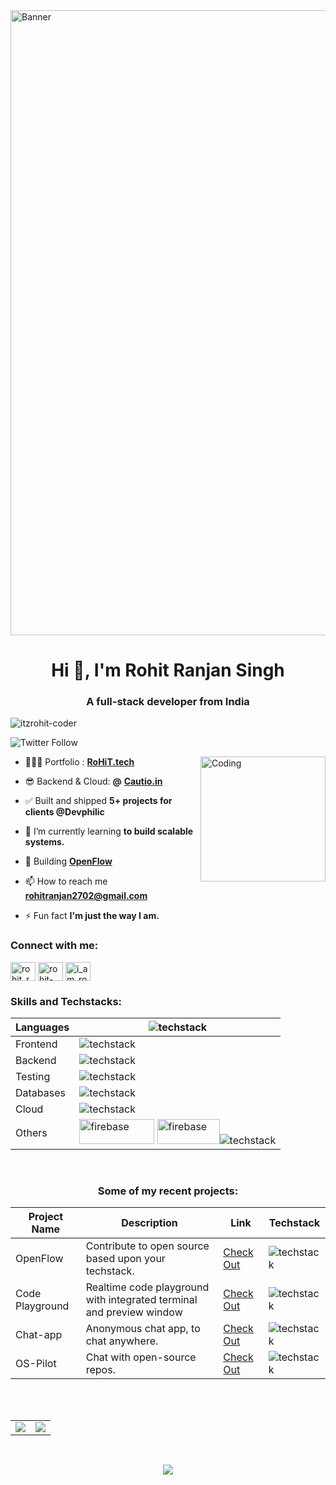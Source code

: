 <img align="center" alt="Banner" width="1000" src="https://res.cloudinary.com/dsea9iqab/image/upload/v1704891215/nmcjvfy1mmwh2pn3clcz.png">
<h1 align="center">Hi 👋, I'm Rohit Ranjan Singh</h1>
<h3 align="center">A full-stack developer from India</h3>

<p align="left"> <img src="https://komarev.com/ghpvc/?username=itzrohit-coder&label=Profile%20views&color=0e75b6&style=flat" alt="itzrohit-coder" /></p>

![Twitter Follow](https://img.shields.io/twitter/follow/rohit_2702?style=social)

 <img align="right" alt="Coding" width="200" src="https://monophy.com/media/du3J3cXyzhj75IOgvA/monophy.gif">

- 👨🏽‍💻 Portfolio : <a href="https://rohit2702.vercel.app/">**RoHiT.tech**</a>

- 😎 Backend & Cloud: **@**  <a href="https://www.cautio.in/">**Cautio.in**</a>

- ✅ Built and shipped **5+ projects for clients @Devphilic** 

- 🌱 I’m currently learning **to build scalable systems.**

- 🚀 Building <a href="https://openflow.devphilic.tech/">**OpenFlow** </a> 

- 📫 How to reach me <a href="mailto:rohitranjan2702@gmail.com"> **rohitranjan2702@gmail.com** </a> 

- ⚡ Fun fact **I'm just the way I am.**

<h3 align="left">Connect with me:</h3>
<p align="left">
<a href="https://twitter.com/rohit_2702" target="blank"><img align="center" src="https://raw.githubusercontent.com/rahuldkjain/github-profile-readme-generator/master/src/images/icons/Social/twitter.svg" alt="rohit_ranjan27" height="30" width="40" /></a>
<a href="https://linkedin.com/in/rohit-ranjan-singh-6133901b6/" target="blank"><img align="center" src="https://raw.githubusercontent.com/rahuldkjain/github-profile-readme-generator/master/src/images/icons/Social/linked-in-alt.svg" alt="rohit-ranjan-singh-6133901b6/" height="30" width="40" /></a>
<a href="https://instagram.com/rohit.2702" target="blank"><img align="center" src="https://raw.githubusercontent.com/rahuldkjain/github-profile-readme-generator/master/src/images/icons/Social/instagram.svg" alt="i_am_rohit_0_0" height="30" width="40" /></a>
</p>

<h3 align="left">Skills and Techstacks:</h3>

| Languages | <img src="https://skillicons.dev/icons?i=ts,js,cpp,java,go,python&theme=dark" alt="techstack" /> 
| ------------ | ----------- |
|Frontend | <img src="https://skillicons.dev/icons?i=react,redux,nextjs,tailwind&theme=dark" alt="techstack" />
|Backend | <img src="https://skillicons.dev/icons?i=nodejs,nestjs,fastapi,express,bun&theme=dark" alt="techstack" />
|Testing| <img src="https://skillicons.dev/icons?i=jest,vitest&theme=dark" alt="techstack" />
|Databases| <img src="https://skillicons.dev/icons?i=redis,prisma,supabase,mongodb,postgres,mysql&theme=dark" alt="techstack" />
|Cloud | <img src="https://skillicons.dev/icons?i=docker,aws,kubernetes,azure,kafka,nginx,workers&theme=dark" alt="techstack" /> 
|Others| <img src="https://miro.medium.com/v2/resize:fit:853/1*1DBe4cCQYfpM0oNXl_kH2w.png" alt="firebase" width="120" height="40"/>  <img src="https://miro.medium.com/v2/0*kjf1UIfQrTgv_jEw.png" alt="firebase" width="100" height="40"/><img src="https://skillicons.dev/icons?i=discordjs&theme=dark" alt="techstack" />


<br>

<h3 align="center">Some of my recent projects: </h3>

| Project Name | Description | Link | Techstack |
| ------------ | ----------- | ---- | ---|
| OpenFlow  | Contribute to open source based upon your techstack. | [Check Out](https://openflow.devphilic.tech/) | <img src="https://skillicons.dev/icons?i=ts,redis,prisma,next,mongodb,tailwind&theme=dark" alt="techstack" />
| Code Playground | Realtime code playground with integrated terminal and preview window | [Check Out](https://github.com/rohitranjan-2702/playground-client) | <img src="https://skillicons.dev/icons?i=ts,next,nodejs,tailwind,nginx,docker,aws&theme=dark" alt="techstack" />
| Chat-app  | Anonymous chat app, to chat anywhere. | [Check Out](https://nextjsapp-u592.onrender.com/chat) |<img src="https://skillicons.dev/icons?i=ts,supabase,next,docker,tailwind&theme=dark" alt="techstack"/>
| OS-Pilot | Chat with open-source repos. | [Check Out](#) | <img src="https://skillicons.dev/icons?i=ts,next,tailwind,nodejs&theme=dark" alt="techstack"/>

<br>
<br>

<table align="center">
<tr>
<td><img src="https://github-readme-stats.vercel.app/api/top-langs?username=rohitranjan-2702&show_icons=true&locale=en&layout=compact&theme=tokyonight" />
</td>
<td>
<img src="https://github-readme-stats.vercel.app/api?username=rohitranjan-2702&include_all_commits=true&count_private=true&show_icons=true&line_height=20&theme=tokyonight"/>
</td>
</tr>
</table>
<br />
<p align="center">
<img align="center" src="https://github-readme-streak-stats.herokuapp.com/?user=rohitranjan-2702&theme=black-ice&hide_border=true&stroke=0000&background=060A0CD" />
</p>

